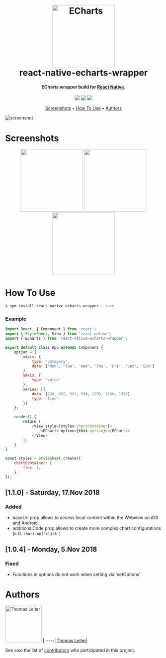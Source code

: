 <h1 align="center">
  <br>
  <a href="https://github.com/tomLadder/react-native-echarts-wrapper"><img src="https://raw.githubusercontent.com/tomLadder/react-native-echarts-wrapper/develope/images/echarts.png" alt="ECharts" width="200"></a>
  <br>
  react-native-echarts-wrapper
  <br>
</h1>

<h4 align="center">ECharts wrapper build for <a href="https://facebook.github.io/react-native/" target="_blank">React Native</a>.</h4>

<p align="center">
  <a>
    <img src="https://forthebadge.com/images/badges/built-with-love.svg">
  </a>
  <a>
    <img src="https://forthebadge.com/images/badges/uses-html.svg">
  </a>
  <a>
    <img src="https://forthebadge.com/images/badges/fuck-it-ship-it.svg">
  </a>
</p>

<p align="center">
  <a href="#screenshots">Screenshots</a> •
  <a href="#how-to-use">How To Use</a> •
  <a href="#authors">Authors</a>
</p>

![screenshot](https://raw.githubusercontent.com/tomLadder/react-native-echarts-wrapper/develope/images/dynamic.png)

# Screenshots

<p align="center">
<img src="https://raw.githubusercontent.com/tomLadder/react-native-echarts-wrapper/develope/images/custom.png" width="200">
<img src="https://raw.githubusercontent.com/tomLadder/react-native-echarts-wrapper/develope/images/custom_rn_handler.png" width="200">
<img src="https://raw.githubusercontent.com/tomLadder/react-native-echarts-wrapper/develope/images/simple.png" width="200">
</p>

# How To Use
```bash
$ npm install react-native-echarts-wrapper --save
```

### Example
```js
import React, { Component } from 'react';
import { StyleSheet, View } from 'react-native';
import { ECharts } from 'react-native-echarts-wrapper';

export default class App extends Component {
    option = {
        xAxis: {
            type: 'category',
            data: ['Mon', 'Tue', 'Wed', 'Thu', 'Fri', 'Sat', 'Sun']
        },
        yAxis: {
            type: 'value'
        },
        series: [{
            data: [820, 932, 901, 934, 1290, 1330, 1320],
            type: 'line'
        }]
    };

    render() {
        return (
            <View style={styles.chartContainer}>
                <ECharts option={this.option}></ECharts>
            </View>
        );
    }
}

const styles = StyleSheet.create({
    chartContainer: {
        flex: 1,
    },
});
```

## [1.1.0] - Saturday, 17.Nov 2018
### Added
- baseUrl prop allows to access local content within the Webview on iOS and Android
- additionalCode prop allows to create more complex chart configurations (e.G. ```chart.on('click'```)

## [1.0.4] - Monday, 5.Nov 2018
### Fixed
- Functions in options do not work when setting via 'setOptions'

# Authors

[<img alt="Thomas Leiter" src="https://avatars3.githubusercontent.com/u/20393156?s=400&u=ae0a43de5d81d58a698abffe4e2ede024f2b6700&v=4" width="117">](https://github.com/tomLadder) |
:---:
|[Thomas Leiter](https://github.com/tomLadder)|


See also the list of [contributors](https://github.com/tomLadder/react-native-echarts-wrapper/settings/collaboration) who participated in this project.
